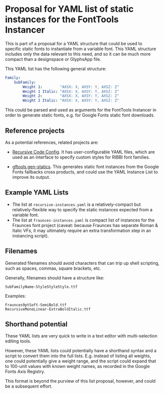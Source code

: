 # Proposal for YAML list of static instances for the FontTools Instancer

This is part of a proposal for a YAML structure that could be used to specific static fonts to instantiate from a variable font. This YAML structure includes only the data relevant to this need, and so it can be much more compact than a designspace or GlyphsApp file.

This YAML list has the following general structure:

```yaml
Family:
    SubFamily:
        Weight 1:        "AXSX: X, AXSY: Y, AXSZ: Z"
        Weight 1 Italic: "AXSX: X, AXSY: Y, AXSZ: Z"
        Weight 2:        "AXSX: X, AXSY: Y, AXSZ: Z"
        Weight 2 Italic: "AXSX: X, AXSY: Y, AXSZ: Z"
```

This could be parsed and used as arguments for the FontTools Instancer in order to generate static fonts, e.g. for Google Fonts static font downloads.

## Reference projects

As a potential references, related projects are:

* [Recursive Code Config](https://github.com/arrowtype/recursive-code-config). It has user-configurable YAML files, which are used as an interface to specify custom styles for RIBBI font families.

* [gftools gen-statics](https://github.com/googlefonts/gftools/pull/264/files). This generates static font instances from the Google Fonts fallbacks cross products, and could use the YAML Instance List to improve its output.

## Example YAML Lists

- The list at `recursive-instances.yaml` is a relatively-compact but relatively-flexible way to specify the static instances expected from a variable font. 
- The list at `fraunces-instances.yaml` is compact list of instances for the Fraunces font project (caveat: because Fraunces has separate Roman & Italic VFs, it may ultimately require an extra transformation step in an instancing script).

## Filenames

Generated filenames should avoid characters that can trip up shell scripting, such as spaces, commas, square brackets, etc.

Generally, filenames should have a structure like:

```
SubFamilyName-StyleStyleStyle.ttf
```

Examples:

```
Fraunces9ptSoft-SemiBold.ttf
RecursiveMonoLinear-ExtraBoldItalic.ttf
```

## Shorthand potential

These YAML lists are very quick to write in a text editor with multi-selection editing tools.

However, these YAML lists could potentially have a shorthand syntax and a script to convert them into the full lists. E.g. instead of listing all weights, one could potentially give a weight range, and the script could expand that to 100-unit values with known weight names, as recorded in the Google Fonts Axis Registry.

This format is beyond the purview of this list proposal, however, and could be a subsequent effort.

